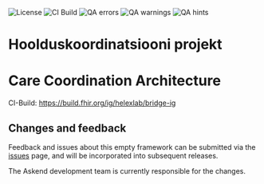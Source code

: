<!--badges-->
![License](https://img.shields.io/badge/license-MIT-yellow.svg?style=social)
![CI Build](https://img.shields.io/github/actions/workflow/status/WorldHealthOrganization/smart-ra/ghbuild.yml)
![QA errors](https://img.shields.io/badge/dynamic/json?url=https%3A%2F%2FWorldHealthOrganization.github.io%2Fsmart-ra%2Fqa.json&query=%24.errs&logoColor=red&label=QA%20errors&color=yellow)
![QA warnings](https://img.shields.io/badge/dynamic/json?url=https%3A%2F%2FWorldHealthOrganization.github.io%2Fsmart-ra%2Fqa.json&query=%24.warnings&logoColor=orange&label=QA%20warnings&color=yellow)
![QA hints](https://img.shields.io/badge/dynamic/json?url=https%3A%2F%2FWorldHealthOrganization.github.io%2Fsmart-ra%2Fqa.json&query=%24.hints&logoColor=yellow&label=QA%20hints&color=yellow)
<!--/badges-->

# Hoolduskoordinatsiooni projekt

# Care Coordination Architecture

CI-Build: https://build.fhir.org/ig/helexlab/bridge-ig

## Changes and feedback

Feedback and issues about this empty framework can be submitted via the [issues](/https://github.com/helexlab/bridge-ig/issues) page, and will be incorporated into subsequent releases.

The Askend development team is currently responsible for the changes.

